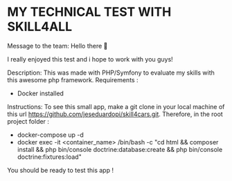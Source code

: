 # MY TECHNICAL TEST WITH SKILL4ALL

Message to the team:
Hello there 👋

I really enjoyed this test and i hope to work with you guys!

Description:
This was made with PHP/Symfony to evaluate my skills with this awesome php framework.
Requirements :
- Docker installed
  
Instructions:
To see this small app, make a git clone in your local machine of this url https://github.com/jeseduardopi/skill4cars.git.
Therefore, in the root project folder : 

- docker-compose up -d
- docker exec -it <container_name> /bin/bash -c "cd html && composer install && php bin/console doctrine:database:create && php bin/console doctrine:fixtures:load"

You should be ready to test this app !
